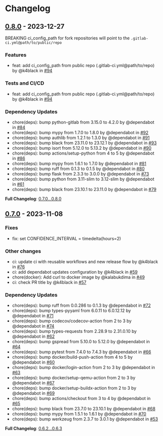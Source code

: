 # Changelog

## [0.8.0](https://github.com/manytask/manytask/releases/tag/0.8.0) - 2023-12-27

BREAKING ci_config_path for fork repositories will point to the `.gitlab-ci.yml@path/to/public/repo`

### Features

- feat: add ci_config_path from public repo (.gitlab-ci.yml@path/to/repo) by @k4black in [#94](https://github.com/$OWNER/$REPOSITORY/pull/94)

### Tests and CI/CD

- feat: add ci_config_path from public repo (.gitlab-ci.yml@path/to/repo) by @k4black in [#94](https://github.com/$OWNER/$REPOSITORY/pull/94)

### Dependency Updates

- chore(deps): bump python-gitlab from 3.15.0 to 4.2.0 by @dependabot in [#84](https://github.com/$OWNER/$REPOSITORY/pull/84)
- chore(deps): bump mypy from 1.7.0 to 1.8.0 by @dependabot in [#92](https://github.com/$OWNER/$REPOSITORY/pull/92)
- chore(deps): bump authlib from 1.2.1 to 1.3.0 by @dependabot in [#91](https://github.com/$OWNER/$REPOSITORY/pull/91)
- chore(deps): bump black from 23.11.0 to 23.12.1 by @dependabot in [#93](https://github.com/$OWNER/$REPOSITORY/pull/93)
- chore(deps): bump isort from 5.12.0 to 5.13.2 by @dependabot in [#90](https://github.com/$OWNER/$REPOSITORY/pull/90)
- chore(deps): bump actions/setup-python from 4 to 5 by @dependabot in [#86](https://github.com/$OWNER/$REPOSITORY/pull/86)
- chore(deps): bump mypy from 1.6.1 to 1.7.0 by @dependabot in [#81](https://github.com/$OWNER/$REPOSITORY/pull/81)
- chore(deps): bump ruff from 0.1.3 to 0.1.5 by @dependabot in [#80](https://github.com/$OWNER/$REPOSITORY/pull/80)
- chore(deps): bump flask from 2.3.3 to 3.0.0 by @dependabot in [#73](https://github.com/$OWNER/$REPOSITORY/pull/73)
- chore(deps): bump python from 3.11-slim to 3.12-slim by @dependabot in [#61](https://github.com/$OWNER/$REPOSITORY/pull/61)
- chore(deps): bump black from 23.10.1 to 23.11.0 by @dependabot in [#79](https://github.com/$OWNER/$REPOSITORY/pull/79)

**Full Changelog**: [0.7.0...0.8.0](https://github.com/manytask/manytask/compare/0.7.0...0.8.0)

## [0.7.0](https://github.com/manytask/manytask/releases/tag/0.7.0) - 2023-11-08

### Fixes

- fix: set CONFIDENCE_INTERVAL = timedelta(hours=2)

### Other changes

- ci: update ci with reusable workflows and new release flow by @k4black in [#76](https://github.com/$OWNER/$REPOSITORY/pull/76)
- ci: add dependabot updates configuration by @k4black in [#59](https://github.com/$OWNER/$REPOSITORY/pull/59)
- chore(docker): Add curl to docker image by @kalabukdima in [#49](https://github.com/$OWNER/$REPOSITORY/pull/49)
- ci: check PR title by @k4black in [#57](https://github.com/$OWNER/$REPOSITORY/pull/57)

### Dependency Updates

- chore(deps): bump ruff from 0.0.286 to 0.1.3 by @dependabot in [#72](https://github.com/$OWNER/$REPOSITORY/pull/72)
- chore(deps): bump types-pyyaml from 6.0.11 to 6.0.12.12 by @dependabot in [#71](https://github.com/$OWNER/$REPOSITORY/pull/71)
- chore(deps): bump codecov/codecov-action from 2 to 3 by @dependabot in [#74](https://github.com/$OWNER/$REPOSITORY/pull/74)
- chore(deps): bump types-requests from 2.28.9 to 2.31.0.10 by @dependabot in [#62](https://github.com/$OWNER/$REPOSITORY/pull/62)
- chore(deps): bump gspread from 5.10.0 to 5.12.0 by @dependabot in [#64](https://github.com/$OWNER/$REPOSITORY/pull/64)
- chore(deps): bump pytest from 7.4.0 to 7.4.3 by @dependabot in [#66](https://github.com/$OWNER/$REPOSITORY/pull/66)
- chore(deps): bump docker/build-push-action from 4 to 5 by @dependabot in [#60](https://github.com/$OWNER/$REPOSITORY/pull/60)
- chore(deps): bump docker/login-action from 2 to 3 by @dependabot in [#63](https://github.com/$OWNER/$REPOSITORY/pull/63)
- chore(deps): bump docker/setup-qemu-action from 2 to 3 by @dependabot in [#67](https://github.com/$OWNER/$REPOSITORY/pull/67)
- chore(deps): bump docker/setup-buildx-action from 2 to 3 by @dependabot in [#69](https://github.com/$OWNER/$REPOSITORY/pull/69)
- chore(deps): bump actions/checkout from 3 to 4 by @dependabot in [#65](https://github.com/$OWNER/$REPOSITORY/pull/65)
- chore(deps): bump black from 23.7.0 to 23.10.1 by @dependabot in [#68](https://github.com/$OWNER/$REPOSITORY/pull/68)
- chore(deps): bump mypy from 1.5.1 to 1.6.1 by @dependabot in [#70](https://github.com/$OWNER/$REPOSITORY/pull/70)
- chore(deps): bump werkzeug from 2.3.7 to 3.0.1 by @dependabot in [#53](https://github.com/$OWNER/$REPOSITORY/pull/53)

**Full Changelog**: [0.6.2...0.6.3](https://github.com/manytask/manytask/compare/0.6.2...0.6.3)
